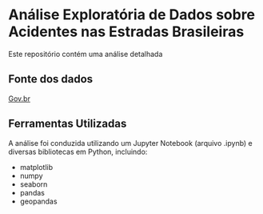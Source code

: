 # Análise Exploratória de Dados sobre Acidentes nas Estradas Brasileiras

Este repositório contém uma análise detalhada 

## Fonte dos dados
[Gov.br](https://www.gov.br/prf/pt-br/acesso-a-informacao/dados-abertos/dados-abertos-acidentes)

## Ferramentas Utilizadas

A análise foi conduzida utilizando um Jupyter Notebook (arquivo .ipynb) e diversas bibliotecas em Python, incluindo:

- matplotlib
- numpy
- seaborn
- pandas
- geopandas
